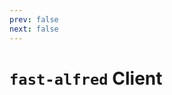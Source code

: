 ```yaml
---
prev: false
next: false
---
```


# `fast-alfred` Client

<!-- TODO - add explain about the client -->
